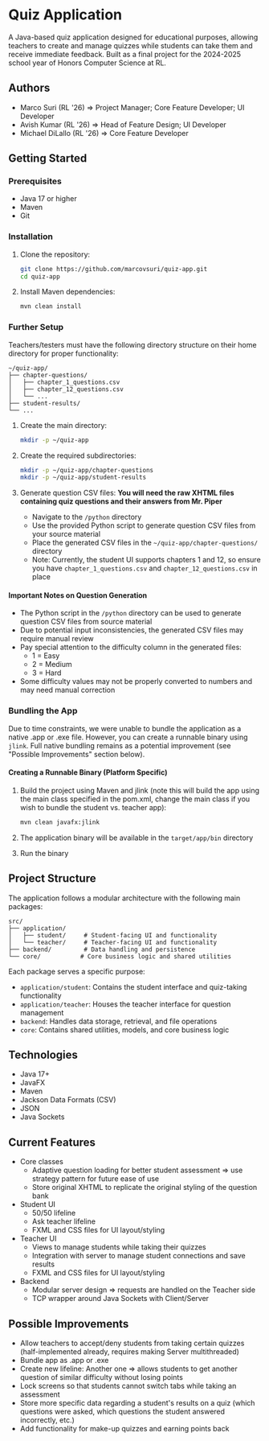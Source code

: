 # Quiz Application

A Java-based quiz application designed for educational purposes, allowing teachers to create and manage quizzes while
students can take them and receive immediate feedback. Built as a final project for the 2024-2025 school year of Honors
Computer Science at RL.

## Authors

- Marco Suri (RL '26) => Project Manager; Core Feature Developer; UI Developer
- Avish Kumar (RL '26) => Head of Feature Design; UI Developer
- Michael DiLallo (RL '26) => Core Feature Developer

## Getting Started

### Prerequisites

- Java 17 or higher
- Maven
- Git

### Installation

1. Clone the repository:

    ```bash
    git clone https://github.com/marcovsuri/quiz-app.git
    cd quiz-app
    ```

2. Install Maven dependencies:

    ```bash
    mvn clean install
    ```

### Further Setup

Teachers/testers must have the following directory structure on their home directory for proper functionality:

```
~/quiz-app/
├── chapter-questions/
│   ├── chapter_1_questions.csv
│   ├── chapter_12_questions.csv
│   └── ...
├── student-results/
└── ...
```

1. Create the main directory:

    ```bash
    mkdir -p ~/quiz-app
    ```

2. Create the required subdirectories:

    ```bash
    mkdir -p ~/quiz-app/chapter-questions
    mkdir -p ~/quiz-app/student-results
    ```

3. Generate question CSV files: **You will need the raw XHTML files containing quiz questions and their answers from Mr.
   Piper**
    - Navigate to the `/python` directory
    - Use the provided Python script to generate question CSV files from your source material
    - Place the generated CSV files in the `~/quiz-app/chapter-questions/` directory
    - Note: Currently, the student UI supports chapters 1 and 12, so ensure you have `chapter_1_questions.csv` and
      `chapter_12_questions.csv` in place

#### Important Notes on Question Generation

- The Python script in the `/python` directory can be used to generate question CSV files from source material
- Due to potential input inconsistencies, the generated CSV files may require manual review
- Pay special attention to the difficulty column in the generated files:
    - 1 = Easy
    - 2 = Medium
    - 3 = Hard
- Some difficulty values may not be properly converted to numbers and may need manual correction

### Bundling the App

Due to time constraints, we were unable to bundle the application as a native .app or .exe file. However, you can create
a runnable binary using `jlink`. Full native bundling remains as a potential improvement (see "Possible Improvements"
section below).

#### Creating a Runnable Binary (Platform Specific)

1. Build the project using Maven and jlink (note this will build the app using the main class specified in the pom.xml,
   change the main class if you wish to bundle the student vs. teacher app):

    ```bash
    mvn clean javafx:jlink
    ```

2. The application binary will be available in the `target/app/bin` directory

3. Run the binary

## Project Structure

The application follows a modular architecture with the following main packages:

```
src/
├── application/
│   ├── student/     # Student-facing UI and functionality
│   └── teacher/     # Teacher-facing UI and functionality
├── backend/         # Data handling and persistence
└── core/           # Core business logic and shared utilities
```

Each package serves a specific purpose:

- `application/student`: Contains the student interface and quiz-taking functionality
- `application/teacher`: Houses the teacher interface for question management
- `backend`: Handles data storage, retrieval, and file operations
- `core`: Contains shared utilities, models, and core business logic

## Technologies

- Java 17+
- JavaFX
- Maven
- Jackson Data Formats (CSV)
- JSON
- Java Sockets

## Current Features

- Core classes
    - Adaptive question loading for better student assessment => use strategy pattern for future ease of use
    - Store original XHTML to replicate the original styling of the question bank
- Student UI
    - 50/50 lifeline
    - Ask teacher lifeline
    - FXML and CSS files for UI layout/styling
- Teacher UI
    - Views to manage students while taking their quizzes
    - Integration with server to manage student connections and save results
    - FXML and CSS files for UI layout/styling
- Backend
    - Modular server design => requests are handled on the Teacher side
    - TCP wrapper around Java Sockets with Client/Server

## Possible Improvements

- Allow teachers to accept/deny students from taking certain quizzes (half-implemented already, requires making Server
  multithreaded)
- Bundle app as .app or .exe
- Create new lifeline: Another one => allows students to get another question of similar difficulty without losing
  points
- Lock screens so that students cannot switch tabs while taking an assessment
- Store more specific data regarding a student's results on a quiz (which questions were asked, which questions the
  student answered incorrectly, etc.)
- Add functionality for make-up quizzes and earning points back
